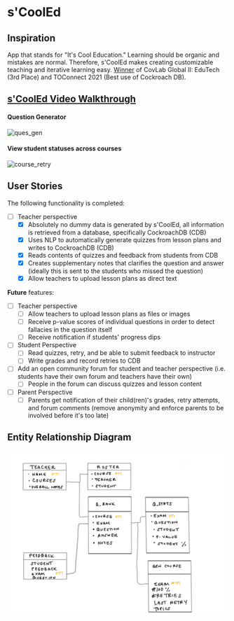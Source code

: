 # s'CoolEd

## Inspiration
App that stands for "It's Cool Education." Learning should be organic and mistakes are normal. Therefore, s'CoolEd makes creating customizable teaching and iterative learning easy. [Winner](https://devpost.com/software/s-cooled) of CovLab Global II: EduTech (3rd Place) and TOConnect 2021 (Best use of Cockroach DB).


## [s'CoolEd Video Walkthrough](https://youtu.be/Ocooe5AjqjU)

#### Question Generator
<img src='https://j.gifs.com/VvQlXO.gif' title='ques_gen' width='' alt='ques_gen' />

#### View student statuses across courses
<img src='https://j.gifs.com/mqyGDn.gif' title='course_retry' width='' alt='course_retry' />

## User Stories

The following functionality is completed:
* [ ] Teacher perspective
  * [x] Absolutely no dummy data is generated by s'CoolEd, all information is retrieved from a database, specifically CockroachDB (CDB)
  * [x] Uses NLP to automatically generate quizzes from lesson plans and writes to CockroachDB (CDB)
  * [x] Reads contents of quizzes and feedback from students from CDB
  * [x] Creates supplementary notes that clarifies the question and answer (ideally this is sent to the students who missed the question)
  * [x] Allow teachers to upload lesson plans as direct text

**Future** features:
* [ ] Teacher perspective
  * [ ] Allow teachers to upload lesson plans as files or images
  * [ ] Receive p-value scores of individual questions in order to detect fallacies in the question itself
  * [ ] Receive notification if students' progress dips

* [ ] Student Perspective
  * [ ] Read quizzes, retry, and be able to submit feedback to instructor
  * [ ] Write grades and record retries to CDB
* [ ] Add an open community forum for student and teacher perspective (i.e. students have their own forum and teachers have their own)
  * [ ] People in the forum can discuss quizzes and lesson content
* [ ] Parent Perspective
  * [ ]  Parents get notification of their child(ren)'s grades, retry attempts, and forum comments (remove anonymity and enforce parents to be involved before it's too late) 

## Entity Relationship Diagram
<img src='img/Scooled_ERD.png' title='ERD' width='' alt='ERD' />
